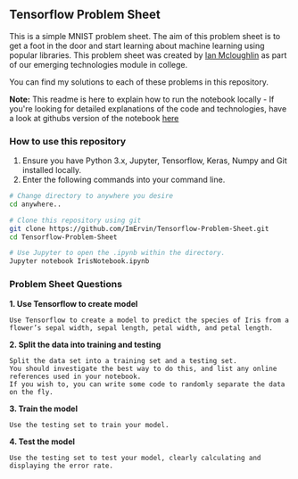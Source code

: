 ## Tensorflow Problem Sheet
This is a simple MNIST problem sheet. The aim of this problem sheet is to get a foot in the door and start learning about machine learning using popular libraries. This problem sheet was created by [Ian Mcloughlin](https://github.com/ianmcloughlin) as part of our emerging technologies module in college.

You can find my solutions to each of these problems in this repository.

**Note:** This readme is here to explain how to run the notebook locally - If you're looking for detailed explanations of the code and technologies, have a look at githubs version of the notebook [here](https://github.com/ImErvin/JupyterPyplotNumpy-Problem-Sheet/blob/master/IrisNotebook.ipynb)


### How to use this repository

1. Ensure you have Python 3.x, Jupyter, Tensorflow, Keras, Numpy and Git installed locally.
2. Enter the following commands into your command line.
```bash
# Change directory to anywhere you desire
cd anywhere..

# Clone this repository using git
git clone https://github.com/ImErvin/Tensorflow-Problem-Sheet.git
cd Tensorflow-Problem-Sheet

# Use Jupyter to open the .ipynb within the directory.
Jupyter notebook IrisNotebook.ipynb

```


### Problem Sheet Questions

**1. Use Tensorflow to create model**

	Use Tensorflow to create a model to predict the species of Iris from a flower’s sepal width, sepal length, petal width, and petal length.
**2. Split the data into training and testing**
	
	Split the data set into a training set and a testing set. 
    You should investigate the best way to do this, and list any online references used in your notebook. 
    If you wish to, you can write some code to randomly separate the data on the fly.
**3. Train the model**
	
	Use the testing set to train your model.

**4. Test the model**
    
    Use the testing set to test your model, clearly calculating and displaying the error rate.